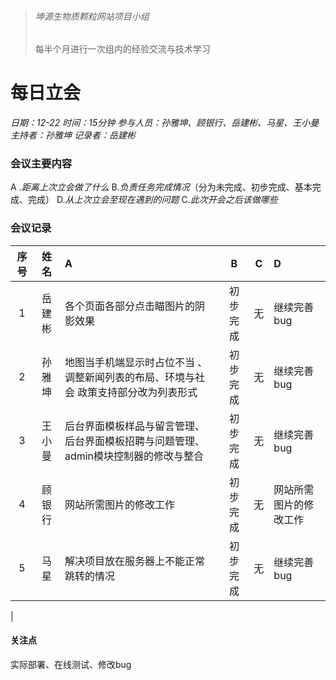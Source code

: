 > ###### 坤源生物质颗粒网站项目小组
> 每半个月进行一次组内的经验交流与技术学习

# 每日立会 

*日期：12-22*
*时间：15分钟*
*参与人员：孙雅坤、顾银行、岳建彬、马星、王小曼*
*主持者：孙雅坤*
*记录者：岳建彬*

### 会议主要内容
 &#65; .*距离上次立会做了什么*
 &#66;.*负责任务完成情况*（分为未完成、初步完成、基本完成、完成）
 &#68;.*从上次立会至现在遇到的问题*
 &#67;.*此次开会之后该做哪些*


### 会议记录
|  序号 |姓名   |A|B|C|D|
|:------------:|:------------:|:------------|:------------:|:------------:|:------------|
| 1 | 岳建彬|各个页面各部分点击瞄图片的阴影效果|初步完成|无|  继续完善bug|
| 2  |孙雅坤|地图当手机端显示时占位不当 、调整新闻列表的布局、环境与社会 政策支持部分改为列表形式|初步完成|无| 继续完善bug|
|3|王小曼|后台界面模板样品与留言管理、后台界面模板招聘与问题管理、admin模块控制器的修改与整合|初步完成|无|继续完善bug|
|4|顾银行|网站所需图片的修改工作|初步完成|无|网站所需图片的修改工作  |继续完善bug
|5|马星|解决项目放在服务器上不能正常跳转的情况|初步完成|无|继续完善bug
|

#### 关注点

实际部署、在线测试、修改bug





